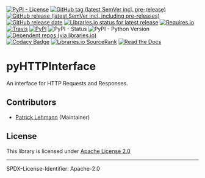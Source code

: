 [![PyPI - License](https://img.shields.io/pypi/l/pyHTTPInterface?logo=PyPI)](LICENSE.md)
[![GitHub tag (latest SemVer incl. pre-release)](https://img.shields.io/github/v/tag/Paebbels/pyHTTPInterface?logo=GitHub&include_prereleases)](https://github.com/Paebbels/pyHTTPInterface/tags)
[![GitHub release (latest SemVer incl. including pre-releases)](https://img.shields.io/github/v/release/Paebbels/pyHTTPInterface?logo=GitHub&include_prereleases)](https://github.com/Paebbels/pyHTTPInterface/releases/latest)
[![GitHub release date](https://img.shields.io/github/release-date/Paebbels/pyHTTPInterface?logo=GitHub&)](https://github.com/Paebbels/pyHTTPInterface/releases)
[![Libraries.io status for latest release](https://img.shields.io/librariesio/release/pypi/pyHTTPInterface)](https://libraries.io/github/Paebbels/pyHTTPInterface)
[![Requires.io](https://img.shields.io/requires/github/Paebbels/pyHTTPInterface)](https://requires.io/github/Paebbels/pyHTTPInterface/requirements/?branch=master)  
[![Travis](https://img.shields.io/travis/com/Paebbels/pyHTTPInterface?logo=Travis)](https://travis-ci.com/Paebbels/pyHTTPInterface)
[![PyPI](https://img.shields.io/pypi/v/pyHTTPInterface?logo=PyPI)](https://pypi.org/project/pyHTTPInterface/)
![PyPI - Status](https://img.shields.io/pypi/status/pyHTTPInterface?logo=PyPI)
![PyPI - Python Version](https://img.shields.io/pypi/pyversions/pyHTTPInterface?logo=PyPI)
[![Dependent repos (via libraries.io)](https://img.shields.io/librariesio/dependent-repos/pypi/pyHTTPInterface)](https://github.com/Paebbels/pyHTTPInterface/network/dependents)  
[![Codacy Badge](https://api.codacy.com/project/badge/Grade/d6f361ad42e3470b9a3148bf1f9f8ea9)](https://www.codacy.com/manual/Paebbels/pyHTTPInterface)
[![Libraries.io SourceRank](https://img.shields.io/librariesio/sourcerank/pypi/pyHTTPInterface)](https://libraries.io/github/Paebbels/pyHTTPInterface/sourcerank)
[![Read the Docs](https://img.shields.io/readthedocs/pyhttpinterface)](https://pyHTTPInterface.readthedocs.io/en/latest/)

# pyHTTPInterface

An interface for HTTP Requests and Responses.


## Contributors

* [Patrick Lehmann](https://github.com/Paebbels) (Maintainer)


## License

This library is licensed under [Apache License 2.0](LICENSE.md)

-------------------------

SPDX-License-Identifier: Apache-2.0
